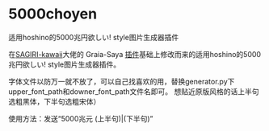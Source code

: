 # 5000choyen
适用hoshino的5000兆円欲しい! style图片生成器插件

在[SAGIRI-kawaii](https://github.com/SAGIRI-kawaii)大佬的 Graia-Saya [插件](https://github.com/SAGIRI-kawaii/saya_plugins_collection/tree/master/modules/5000zhao)基础上修改而来的适用hoshino的5000兆円欲しい! style图片生成器插件。

字体文件以防万一就不放了，可以自己找喜欢的用，替换generator.py下upper_font_path和downer_font_path文件名即可。
想贴近原版风格的话上半句选粗黑体，下半句选粗宋体）

使用方法：发送“5000兆元 (上半句)|(下半句)”
